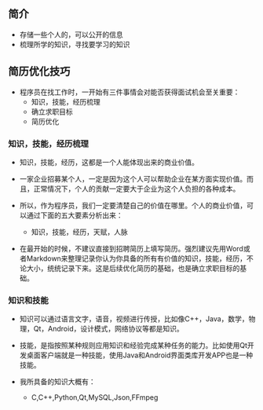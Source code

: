 ## 简介

+ 存储一些个人的，可以公开的信息
+ 梳理所学的知识，寻找要学习的知识

## 简历优化技巧

+ 程序员在找工作时，一开始有三件事情会对能否获得面试机会至关重要：
  + 知识，技能，经历梳理
  + 确立求职目标
  + 简历优化

### 知识，技能，经历梳理

+ 知识，技能，经历，这都是一个人能体现出来的商业价值。
+ 一家企业招募某个人，一定是因为这个人可以帮助企业在某方面实现价值。而且，正常情况下，个人的贡献一定要大于企业为这个人负担的各种成本。
+ 所以，作为程序员，我们一定要清楚自己的价值在哪里。个人的商业价值，可以通过下面的五大要素分析出来：
  + 知识，技能，经历，天赋，人脉

+ 在最开始的时候，不建议直接到招聘简历上填写简历。强烈建议先用Word或者Markdown来整理记录你认为你具备的所有有价值的知识，技能，经历，不论大小，统统记录下来。这是后续优化简历的基础，也是确立求职目标的基础。

### 知识和技能

+ 知识可以通过语言文字，语音，视频进行传授，比如像C++，Java，数学，物理，Qt，Android，设计模式，网络协议等都是知识。

+ 技能，是指按照某种规则应用知识和经验完成某种任务的能力。比如使用Qt开发桌面客户端就是一种技能，使用Java和Android界面类库开发APP也是一种技能。

+ 我所具备的知识大概有：
  + C,C++,Python,Qt,MySQL,Json,FFmpeg